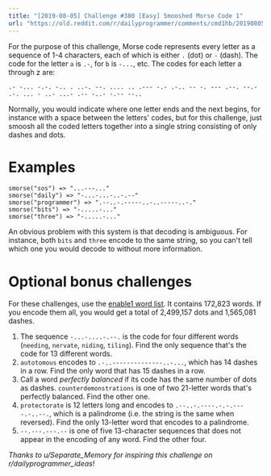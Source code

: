 ```yaml
---
title: "[2019-08-05] Challenge #380 [Easy] Smooshed Morse Code 1"
url: "https://old.reddit.com/r/dailyprogrammer/comments/cmd1hb/20190805_challenge_380_easy_smooshed_morse_code_1/"
---
```


For the purpose of this challenge, Morse code represents every letter as a sequence of 1-4 characters, each of which is either `.` (dot) or `-` (dash). The code for the letter `a` is `.-`, for `b` is `-...`, etc. The codes for each letter a through z are:

    .- -... -.-. -.. . ..-. --. .... .. .--- -.- .-.. -- -. --- .--. --.- .-. ... - ..- ...- .-- -..- -.-- --..

Normally, you would indicate where one letter ends and the next begins, for instance with a space between the letters' codes, but for this challenge, just smoosh all the coded letters together into a single string consisting of only dashes and dots.

# Examples

    smorse("sos") => "...---..."
    smorse("daily") => "-...-...-..-.--"
    smorse("programmer") => ".--..-.-----..-..-----..-."
    smorse("bits") => "-.....-..."
    smorse("three") => "-.....-..."

An obvious problem with this system is that decoding is ambiguous. For instance, both `bits` and `three` encode to the same string, so you can't tell which one you would decode to without more information.

# Optional bonus challenges

For these challenges, use the [enable1 word list](https://raw.githubusercontent.com/dolph/dictionary/master/enable1.txt). It contains 172,823 words. If you encode them all, you would get a total of 2,499,157 dots and 1,565,081 dashes.

1. The sequence `-...-....-.--.` is the code for four different words (`needing`, `nervate`, `niding`, `tiling`). Find the only sequence that's the code for 13 different words.
1. `autotomous` encodes to `.-..--------------..-...`, which has 14 dashes in a row. Find the only word that has 15 dashes in a row.
1. Call a word *perfectly balanced* if its code has the same number of dots as dashes. `counterdemonstrations` is one of two 21-letter words that's perfectly balanced. Find the other one.
1. `protectorate` is 12 letters long and encodes to `.--..-.----.-.-.----.-..--.`, which is a palindrome (i.e. the string is the same when reversed). Find the only 13-letter word that encodes to a palindrome.
1. `--.---.---.--` is one of five 13-character sequences that does not appear in the encoding of any word. Find the other four.

*Thanks to u/Separate_Memory for inspiring this challenge on r/dailyprogrammer_ideas!*